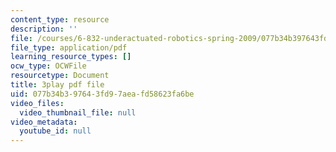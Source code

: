 ```yaml
---
content_type: resource
description: ''
file: /courses/6-832-underactuated-robotics-spring-2009/077b34b397643fd97aeafd58623fa6be_xwgIkdBQku4.pdf
file_type: application/pdf
learning_resource_types: []
ocw_type: OCWFile
resourcetype: Document
title: 3play pdf file
uid: 077b34b3-9764-3fd9-7aea-fd58623fa6be
video_files:
  video_thumbnail_file: null
video_metadata:
  youtube_id: null
---
```

